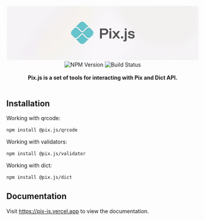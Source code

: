 <picture>
  <source media="(prefers-color-scheme: dark)" srcset="https://github.com/victor-teles/pix.js/raw/main/.github/banner-dark.webp">
  <img alt="pix.js banner" src="https://github.com/victor-teles/pix.js/raw/main/.github/banner.webp">
</picture>

<div align="center">
    <img src="https://badgen.net/npm/v/pix.js?" alt="NPM Version" />
    <img src="https://github.com/victor-teles/pix.js/actions/workflows/ci.yaml/badge.svg" alt="Build Status" />
</a>
</div>
<br />

<div align="center"><strong>Pix.js is a set of tools for interacting with Pix and Dict API.</strong></div>

<br />

## Installation

Working with qrcode:

```bash
npm install @pix.js/qrcode
```

Working with validators:

```bash
npm install @pix.js/validator
```

Working with dict:

```bash
npm install @pix.js/dict
```

## Documentation

Visit https://pix-js.vercel.app to view the documentation.
